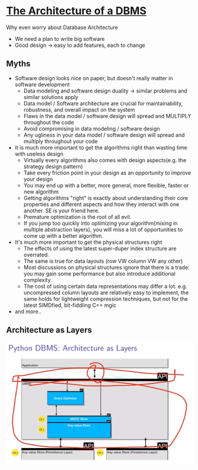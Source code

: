 # [The Architecture of a DBMS](https://www.youtube.com/watch?v=dz_42FSs7x4&list=WL&index=6)

Why even worry about Database Architecture

- We need a plan to write big software
- Good design -> easy to add features, each to change

## Myths

- Software design looks nice on paper, but doesn't really matter in software development
    - Data modeling and software design duality -> similar problems and similar solutions apply
    - Data model / Software architecture are crucial for maintainability, robustness, and overall impact on the
      system
    - Flaws in the data model / software design will spread and MULTIPLY throughout the code
    - Avoid compromising in data modeling / software design
    - Any ugliness in your data model / software design will spread and multiply throughout your code
- It is much more important to get the algorithms right than wasting time with useless design
    - Virtually every algorithms also comes with design aspects(e.g. the strategy design pattern)
    - Take every friction point in your design as an opportunity to improve your design
    - You may end up with a better, more general, more flexible, faster or new algorithm
    - Getting algorithms "right" is exactly about understanding their core properties and different aspects and
      how they interact with one another. SE is your friend here.
    - Premature optimization is the root of all evil.
    - If you jump too quickly into optimizing your algorithm(mixing in multiple abstraction layers), you will
      miss a lot of opportunities to come up with a better algorithm.
- It's much more important to get the physical structures right
    - The effects of using the latest super-duper index structure are overrated.
    - The same is true for data layouts (row VW column VW any other)
    - Most discussions on physical structures ignore that there is a trade: you may gain some performance but
      also introduce additional complexity
    - The cost of using certain data representations may differ a lot. e.g. uncompressed column layouts are
      relatively easy to implement, the same holds for lightweight compression techniques, but not for the
      latest SIMDfied, bit-fiddling C++ mgic 
- and more..


## Architecture as Layers 
![img.png](architecture_as_layers.png)
